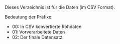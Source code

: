 Dieses Verzeichnis ist für die Daten (im CSV Format).

Bedeutung der Präfixe:
* 00: In CSV konvertierte Rohdaten
* 01: Vorverarbeitete Daten
* 02: Der finale Datensatz
